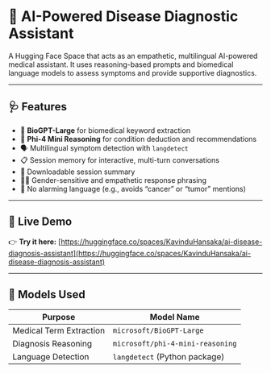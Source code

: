 # 🧠 AI-Powered Disease Diagnostic Assistant

A Hugging Face Space that acts as an empathetic, multilingual AI-powered medical assistant. It uses reasoning-based prompts and biomedical language models to assess symptoms and provide supportive diagnostics.

---

## 🩺 Features

- 🤖 **BioGPT-Large** for biomedical keyword extraction
- 🧠 **Phi-4 Mini Reasoning** for condition deduction and recommendations
- 🗣️ Multilingual symptom detection with `langdetect`
- 📋 Session memory for interactive, multi-turn conversations
- 📄 Downloadable session summary
- 👨‍⚕️ Gender-sensitive and empathetic response phrasing
- 🚫 No alarming language (e.g., avoids “cancer” or “tumor” mentions)

---

## 🚀 Live Demo

👉 **Try it here:** [https://huggingface.co/spaces/KavinduHansaka/ai-disease-diagnosis-assistant](https://huggingface.co/spaces/KavinduHansaka/ai-disease-diagnosis-assistant)

---

## 🧠 Models Used

| Purpose                | Model Name                                |
|------------------------|--------------------------------------------|
| Medical Term Extraction | `microsoft/BioGPT-Large`                  |
| Diagnosis Reasoning     | `microsoft/phi-4-mini-reasoning`          |
| Language Detection      | `langdetect` (Python package)             |

